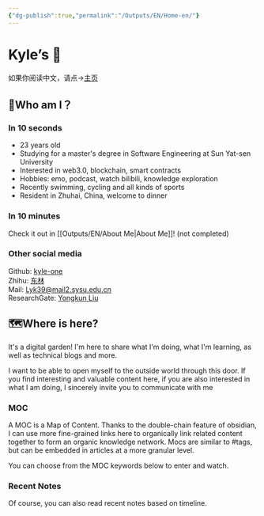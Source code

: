 ```yaml
---
{"dg-publish":true,"permalink":"/Outputs/EN/Home-en/"}
---
```


# Kyle’s 🏡
如果你阅读中文，请点->[主页](../../CH/Home)
## 🤯Who am I？
### In 10 seconds
- 23 years old
- Studying for a master's degree in Software Engineering at Sun Yat-sen University
- Interested in web3.0, blockchain, smart contracts
- Hobbies: emo, podcast, watch bilibili, knowledge exploration
- Recently swimming, cycling and all kinds of sports
- Resident in Zhuhai, China, welcome to dinner
### In 10 minutes
Check it out in [[Outputs/EN/About Me\|About Me]]! (not completed)
### Other social media
Github: [kyle-one](https://github.com/kyle-one)   
Zhihu: [东林](https://www.zhihu.com/people/liu-yong-kun-19)   
Mail: <a href="mailto:Lyk39@mail2.sysu.edu.cn">Lyk39@mail2.sysu.edu.cn</a>    
ResearchGate: [Yongkun Liu](https://www.researchgate.net/profile/Yongkun-Liu-2)
## 🗺️Where is here?
It's a digital garden! I'm here to share what I'm doing, what I'm learning, as well as technical blogs and more.

I want to be able to open myself to the outside world through this door. If you find interesting and valuable content here, if you are also interested in what I am doing, I sincerely invite you to communicate with me
### MOC
A MOC is a Map of Content. Thanks to the double-chain feature of obsidian, I can use more fine-grained links here to organically link related content together to form an organic knowledge network. Mocs are similar to #tags, but can be embedded in articles at a more granular level.

You can choose from the MOC keywords below to enter and watch.
### Recent Notes
Of course, you can also read recent notes based on timeline.

